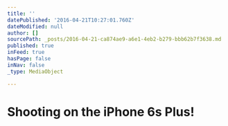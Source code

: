 ```yaml
---
title: ''
datePublished: '2016-04-21T10:27:01.760Z'
dateModified: null
author: []
sourcePath: _posts/2016-04-21-ca874ae9-a6e1-4eb2-b279-bbb62b7f3638.md
published: true
inFeed: true
hasPage: false
inNav: false
_type: MediaObject

---
```

# Shooting on the iPhone 6s Plus!